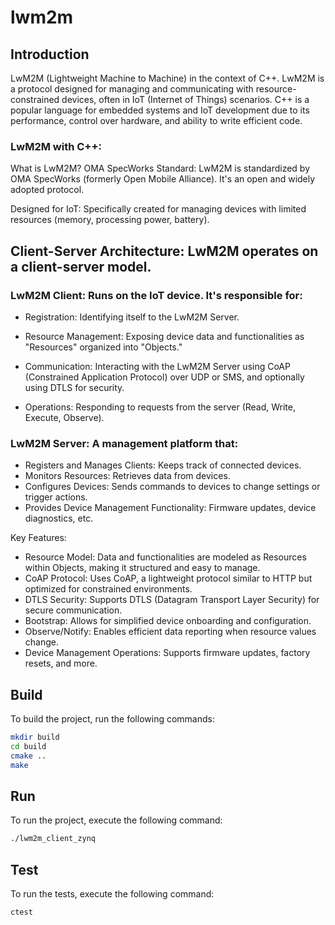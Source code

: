 # lwm2m

## Introduction 
LwM2M (Lightweight Machine to Machine) in the context of C++. LwM2M is a protocol designed for managing and communicating with resource-constrained devices, often in IoT (Internet of Things) scenarios. C++ is a popular language for embedded systems and IoT development due to its performance, control over hardware, and ability to write efficient code.

### LwM2M with C++:

What is LwM2M?
OMA SpecWorks Standard: LwM2M is standardized by OMA SpecWorks (formerly Open Mobile Alliance). It's an open and widely adopted protocol.

Designed for IoT: Specifically created for managing devices with limited resources (memory, processing power, battery).

## Client-Server Architecture: LwM2M operates on a client-server model.

### LwM2M Client: Runs on the IoT device. It's responsible for:

 * Registration: Identifying itself to the LwM2M Server.

* Resource Management: Exposing device data and functionalities as "Resources" organized into "Objects."

* Communication: Interacting with the LwM2M Server using CoAP (Constrained Application Protocol) over UDP or SMS, and optionally using DTLS for security.

* Operations: Responding to requests from the server (Read, Write, Execute, Observe).

###  LwM2M Server: A management platform that:
* Registers and Manages Clients: Keeps track of connected devices.
* Monitors Resources: Retrieves data from devices.
* Configures Devices: Sends commands to devices to change settings or trigger actions.
* Provides Device Management Functionality: Firmware updates, device diagnostics, etc.

Key Features:
* Resource Model: Data and functionalities are modeled as Resources within Objects, making it structured and easy to manage.
* CoAP Protocol: Uses CoAP, a lightweight protocol similar to HTTP but optimized for constrained environments.
* DTLS Security: Supports DTLS (Datagram Transport Layer Security) for secure communication.
* Bootstrap: Allows for simplified device onboarding and configuration.
* Observe/Notify: Enables efficient data reporting when resource values change.
* Device Management Operations: Supports firmware updates, factory resets, and more.

## Build
To build the project, run the following commands:
```sh
mkdir build
cd build
cmake ..
make
```

## Run
To run the project, execute the following command:
```sh
./lwm2m_client_zynq
```

## Test
To run the tests, execute the following command:
```sh
ctest
```
